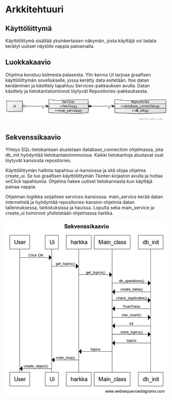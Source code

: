 # Arkkitehtuuri

## Käyttöliittymä
Käyttöliittymä sisältää yksinkertaisen näkymän, josta käyttäjä voi ladata kerätyt uutiset näytölle nappia painamalla.

## Luokkakaavio
Ohjelma koostuu kolmesta palasesta. Ylin kerros UI tarjoaa graafisen käyttöliittymän sovellukselle, jossa kerätty data esitetään. Itse datan kerääminen ja käsittely
tapahtuu Services-pakkauksen avulla. Datan käsittely ja tietokantatoiminnot löytyvät Repositories-pakkauksesta.

![Luokkakaavio](/dokumentaatio/Kuvat/luokkakaavio.png)

## Sekvenssikaavio
Yhteys SQL-tietokantaan alustetaan database_connection ohjelmassa, jota db_init hyödyntää tietokantatoiminnoissa. Kaikki tietokantoja alustavat osat löytyvät kansiosta
repositories.

Käyttöliittymän hallinta tapahtuu ui-kansiossa ja sitä ohjaa ohjelma create_ui. Se luo graafisen käyttöliittymän Tkinter-kirjaston avulla ja hoitaa onClick tapahtumia. Ohjelma hakee uutiset tietokannasta kun käyttäjä painaa nappia.

Ohjelman logiikka seijaitsee services-kansiossa. main_service kerää datan internetistä ja hyödyntää repositories-kansion ohjelmia datan tallennuksessa, tarkistuksissa ja hauissa. Lopulta seka main_service ja create_ui toiminnot yhdistetään ohjelmassa harkka.

![Sekvenssikaavio](dokumentaatio/Kuvat/Sekvenssikaavio.png)